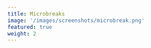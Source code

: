 ```yaml
---
title: Microbreaks
image: '/images/screenshots/microbreak.png'
featured: true
weight: 2
---
```

<!--more-->